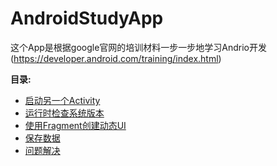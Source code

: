 # AndroidStudyApp
这个App是根据google官网的培训材料一步一步地学习Andrio开发(https://developer.android.com/training/index.html)

**目录:**

* [启动另一个Activity](./doc/StartAnotherActivity.md)
* [运行时检查系统版本](./doc/SystemVersionCheck.md)
* [使用Fragment创建动态UI](./doc/CreateDynamicUI.md)
* [保存数据](./doc/SavingData.md) 
* [问题解决](./doc/ProblemResolve.md)
  

